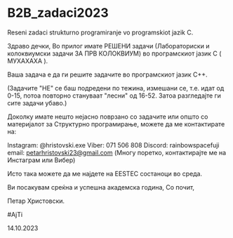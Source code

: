 # B2B_zadaci2023
Reseni zadaci strukturno programiranje vo programskiot jazik C.

Здраво дечки, 
Во прилог имате РЕШЕНИ задачи (Лабораториски и колоквиумски задачи ЗА ПРВ КОЛОКВИУМ) 
во програмскиот јазик C ( МУХАХАХА ). 

Ваша задача е да ги решите задачите во програмскиот јазик C++.

(Задачите "НЕ" се баш подредени по тежина, измешани се, т.е. идат од 0-15, 
потоа повторно стануваат "лесни" од 16-52. Затоа разгледајте ги сите задачи убаво.)

Доколку имате нешто нејасно поврзано со задачите или општо со материјалот за Структурно програмирање, 
можете да ме контактирате на:
 
Instagram: @hristovski.exe 
Viber: 071 506 808
Discord: rainbowspacefuji
email: petarhristovski23@gmail.com (Многу поретко, контактирајте ме на Инстаграм или Вибер)

Исто така можете да ме најдете на EESTEC состаноци во среда.

Ви посакувам среќна и успешна академска година,
Со почит,

Петар Христовски. 

#AjTi

14.10.2023 
